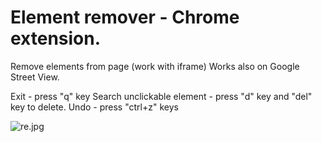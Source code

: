 # Element remover - Chrome extension.
Remove elements from page (work with iframe)
Works also on Google Street View.

Exit - press "q" key
Search unclickable element - press "d" key and "del" key to delete.
Undo - press "ctrl+z" keys

![re.jpg](images/re.jpg)
